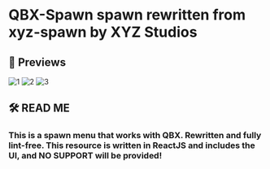 # QBX-Spawn spawn rewritten from xyz-spawn by XYZ Studios

## 🚀 Previews

![1](https://i.imgur.com/BnhPYFU.png)
![2](https://i.imgur.com/ajebAhy.png)
![3](https://i.imgur.com/d7GFRri.png)



## 🛠️ READ ME

### **This is a spawn menu that works with QBX. Rewritten and fully lint-free. This resource is written in ReactJS and includes the UI, and NO SUPPORT will be provided!**  
